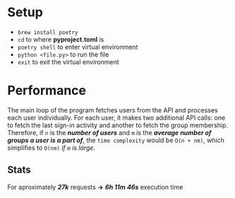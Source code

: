 # Setup
- `brew install poetry`
- `cd` to where **pyproject.toml** is
- `poetry shell` to enter virtual environment
- `python <file.py>` to run the file
- `exit` to exit the virtual environment

# Performance
The main loop of the program fetches users from the API and processes each user individually. For each user, it makes two additional API calls: one to fetch the last sign-in activity and another to fetch the group membership. Therefore, if `n` is the ***number of users*** and `m` is the ***average number of groups a user is a part of***, the `time complexity` would be `O(n + nm)`, which simplifies to `O(nm)` *if `m` is large*.

## Stats
For aproximately ***27k*** requests **->** ***6h 11m 46s*** execution time